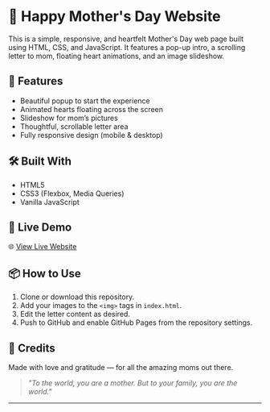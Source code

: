 # 🌸 Happy Mother's Day Website

This is a simple, responsive, and heartfelt Mother's Day web page built using HTML, CSS, and JavaScript. It features a pop-up intro, a scrolling letter to mom, floating heart animations, and an image slideshow.

## 💖 Features

* Beautiful popup to start the experience
* Animated hearts floating across the screen
* Slideshow for mom’s pictures
* Thoughtful, scrollable letter area
* Fully responsive design (mobile & desktop)

## 🛠️ Built With

* HTML5
* CSS3 (Flexbox, Media Queries)
* Vanilla JavaScript

## 🚀 Live Demo

🌐 [View Live Website](https://rishap6.github.io/Mothers-day/)

## 📦 How to Use

1. Clone or download this repository.
2. Add your images to the `<img>` tags in `index.html`.
3. Edit the letter content as desired.
4. Push to GitHub and enable GitHub Pages from the repository settings.

## 🧡 Credits

Made with love and gratitude — for all the amazing moms out there.

> *"To the world, you are a mother. But to your family, you are the world."*

---
